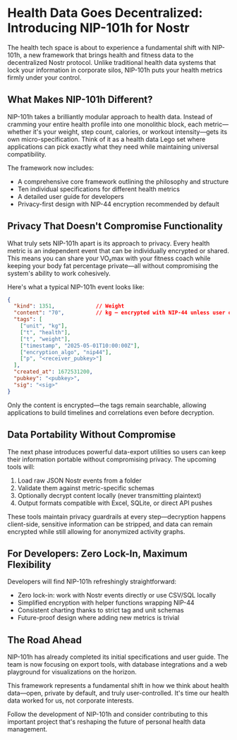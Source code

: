 # Health Data Goes Decentralized: Introducing NIP-101h for Nostr

The health tech space is about to experience a fundamental shift with NIP-101h, a new framework that brings health and fitness data to the decentralized Nostr protocol. Unlike traditional health data systems that lock your information in corporate silos, NIP-101h puts your health metrics firmly under your control.

## What Makes NIP-101h Different?

NIP-101h takes a brilliantly modular approach to health data. Instead of cramming your entire health profile into one monolithic block, each metric—whether it's your weight, step count, calories, or workout intensity—gets its own micro-specification. Think of it as a health data Lego set where applications can pick exactly what they need while maintaining universal compatibility.

The framework now includes:

- A comprehensive core framework outlining the philosophy and structure
- Ten individual specifications for different health metrics
- A detailed user guide for developers
- Privacy-first design with NIP-44 encryption recommended by default

## Privacy That Doesn't Compromise Functionality

What truly sets NIP-101h apart is its approach to privacy. Every health metric is an independent event that can be individually encrypted or shared. This means you can share your VO₂max with your fitness coach while keeping your body fat percentage private—all without compromising the system's ability to work cohesively.

Here's what a typical NIP-101h event looks like:

```json
{
  "kind": 1351,             // Weight
  "content": "70",          // kg – encrypted with NIP-44 unless user opts out
  "tags": [
    ["unit", "kg"],
    ["t", "health"],
    ["t", "weight"],
    ["timestamp", "2025-05-01T10:00:00Z"],
    ["encryption_algo", "nip44"],
    ["p", "<receiver_pubkey>"]
  ],
  "created_at": 1672531200,
  "pubkey": "<pubkey>",
  "sig": "<sig>"
}
```

Only the content is encrypted—the tags remain searchable, allowing applications to build timelines and correlations even before decryption.

## Data Portability Without Compromise

The next phase introduces powerful data-export utilities so users can keep their information portable without compromising privacy. The upcoming tools will:

1. Load raw JSON Nostr events from a folder
2. Validate them against metric-specific schemas
3. Optionally decrypt content locally (never transmitting plaintext)
4. Output formats compatible with Excel, SQLite, or direct API pushes

These tools maintain privacy guardrails at every step—decryption happens client-side, sensitive information can be stripped, and data can remain encrypted while still allowing for anonymized activity graphs.

## For Developers: Zero Lock-In, Maximum Flexibility

Developers will find NIP-101h refreshingly straightforward:

- Zero lock-in: work with Nostr events directly or use CSV/SQL locally
- Simplified encryption with helper functions wrapping NIP-44
- Consistent charting thanks to strict tag and unit schemas
- Future-proof design where adding new metrics is trivial

## The Road Ahead

NIP-101h has already completed its initial specifications and user guide. The team is now focusing on export tools, with database integrations and a web playground for visualizations on the horizon.

This framework represents a fundamental shift in how we think about health data—open, private by default, and truly user-controlled. It's time our health data worked for us, not corporate interests.

Follow the development of NIP-101h and consider contributing to this important project that's reshaping the future of personal health data management. 